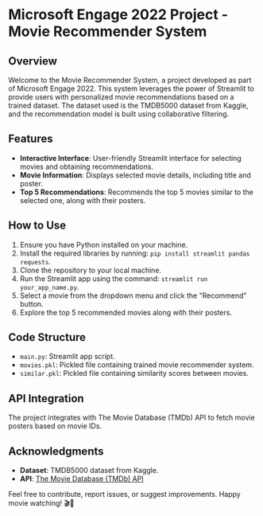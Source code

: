 # Microsoft Engage 2022 Project - Movie Recommender System

## Overview

Welcome to the Movie Recommender System, a project developed as part of Microsoft Engage 2022. This system leverages the power of Streamlit to provide users with personalized movie recommendations based on a trained dataset. The dataset used is the TMDB5000 dataset from Kaggle, and the recommendation model is built using collaborative filtering.

## Features

- **Interactive Interface**: User-friendly Streamlit interface for selecting movies and obtaining recommendations.
- **Movie Information**: Displays selected movie details, including title and poster.
- **Top 5 Recommendations**: Recommends the top 5 movies similar to the selected one, along with their posters.

## How to Use

1. Ensure you have Python installed on your machine.
2. Install the required libraries by running: `pip install streamlit pandas requests`.
3. Clone the repository to your local machine.
4. Run the Streamlit app using the command: `streamlit run your_app_name.py`.
5. Select a movie from the dropdown menu and click the "Recommend" button.
6. Explore the top 5 recommended movies along with their posters.

## Code Structure

- `main.py`: Streamlit app script.
- `movies.pkl`: Pickled file containing trained movie recommender system.
- `similar.pkl`: Pickled file containing similarity scores between movies.

## API Integration

The project integrates with The Movie Database (TMDb) API to fetch movie posters based on movie IDs.

## Acknowledgments

- **Dataset**: TMDB5000 dataset from Kaggle.
- **API**: [The Movie Database (TMDb) API](https://www.themoviedb.org/documentation/api)


Feel free to contribute, report issues, or suggest improvements. Happy movie watching! 🎬🍿
